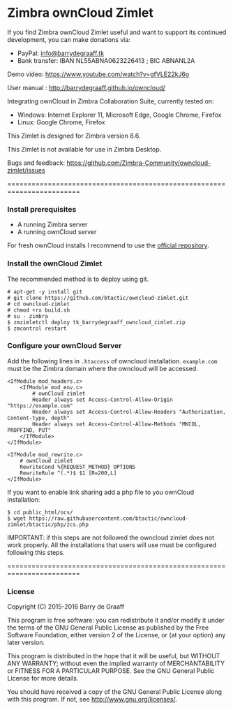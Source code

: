 Zimbra ownCloud Zimlet
==========

If you find Zimbra ownCloud Zimlet useful and want to support its continued development, you can make donations via:
- PayPal: info@barrydegraaff.tk
- Bank transfer: IBAN NL55ABNA0623226413 ; BIC ABNANL2A

Demo video: https://www.youtube.com/watch?v=gfVLE22kJ6o

User manual : http://barrydegraaff.github.io/owncloud/

Integrating ownCloud in Zimbra Collaboration Suite, currently tested on:
- Windows: Internet Explorer 11, Microsoft Edge, Google Chrome, Firefox
- Linux: Google Chrome, Firefox

This Zimlet is designed for Zimbra version 8.6.

This Zimlet is not available for use in Zimbra Desktop.

Bugs and feedback: https://github.com/Zimbra-Community/owncloud-zimlet/issues

========================================================================

### Install prerequisites
  - A running Zimbra server
  - A running ownCloud server

For fresh ownCloud installs I recommend to use the [official repository](https://download.owncloud.org/download/repositories/stable/owncloud/).

### Install the ownCloud Zimlet
The recommended method is to deploy using git.

    # apt-get -y install git
    # git clone https://github.com/btactic/owncloud-zimlet.git
    # cd owncloud-zimlet
    # chmod +rx build.sh
    # su - zimbra
    $ zmzimletctl deploy tk_barrydegraaff_owncloud_zimlet.zip
    $ zmcontrol restart

### Configure your ownCloud Server

Add the following lines in `.htaccess` of owncloud installation. `example.com` must be the Zimbra domain where the owncloud will be accessed.
```
<IfModule mod_headers.c>
    <IfModule mod_env.c>
        # ownCloud zimlet
        Header always set Access-Control-Allow-Origin "https://example.com"
        Header always set Access-Control-Allow-Headers "Authorization, Content-type, depth"
        Header always set Access-Control-Allow-Methods "MKCOL, PROPFIND, PUT"
    </IfModule>
</IfModule>

<IfModule mod_rewrite.c>
    # ownCloud zimlet
    RewriteCond %{REQUEST_METHOD} OPTIONS
    RewriteRule ^(.*)$ $1 [R=200,L]
</IfModule>
```

If you want to enable link sharing add a php file to you ownCloud installation:

    $ cd public_html/ocs/
    $ wget https://raw.githubusercontent.com/btactic/owncloud-zimlet/btactic/php/zcs.php

IMPORTANT: if this steps are not followed the owncloud zimlet does not work properly. All the installations that users will use must be configured following this steps.





========================================================================

### License

Copyright (C) 2015-2016  Barry de Graaff

This program is free software: you can redistribute it and/or modify
it under the terms of the GNU General Public License as published by
the Free Software Foundation, either version 2 of the License, or
(at your option) any later version.

This program is distributed in the hope that it will be useful,
but WITHOUT ANY WARRANTY; without even the implied warranty of
MERCHANTABILITY or FITNESS FOR A PARTICULAR PURPOSE.  See the
GNU General Public License for more details.

You should have received a copy of the GNU General Public License
along with this program.  If not, see http://www.gnu.org/licenses/.
